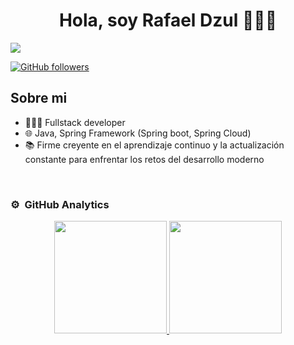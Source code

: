 <div align="center">
<h1 align="center">Hola, soy Rafael Dzul 🧑🏽‍💻</h1>
</div>
<img src="https://i.imgur.com/l9lemUP.jpeg">

[![GitHub followers](https://img.shields.io/github/followers/radzul?style=social)](https://github.com/radzul)

## Sobre mi

- 🧑🏽‍💻 Fullstack developer
- 🌐 Java, Spring Framework (Spring boot, Spring Cloud)
- 📚 Firme creyente en el aprendizaje continuo y la actualización constante para enfrentar los retos del desarrollo moderno
<br>


### ⚙️ &nbsp;GitHub Analytics

<p align="center">
<a href="https://github.com/ArisGuimera">
  <img height="180em" src="https://github-readme-stats-eight-theta.vercel.app/api?username=radzul&show_icons=true&theme=algolia&include_all_commits=true&count_private=true"/>
  <img height="180em" src="https://github-readme-stats-eight-theta.vercel.app/api/top-langs/?username=radzul&layout=compact&langs_count=8&theme=algolia"/>
</a>
</p>
